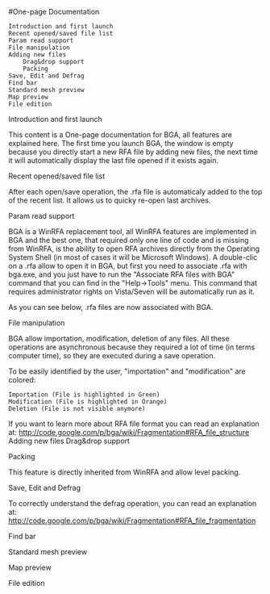 #One-page Documentation

    Introduction and first launch
    Recent opened/saved file list
    Param read support
    File manipulation
    Adding new files
        Drag&drop support
        Packing
    Save, Edit and Defrag
    Find bar
    Standard mesh preview
    Map preview
    File edition

Introduction and first launch

This content is a One-page documentation for BGA, all features are explained here. The first time you launch BGA, the window is empty because you directly start a new RFA file by adding new files, the next time it will automatically display the last file opened if it exists again.

Recent opened/saved file list

After each open/save operation, the .rfa file is automaticaly added to the top of the recent list. It allows us to quicky re-open last archives.

Param read support

BGA is a WinRFA replacement tool, all WinRFA features are implemented in BGA and the best one, that required only one line of code and is missing from WinRFA, is the ability to open RFA archives directly from the Operating System Shell (in most of cases it will be Microsoft Windows). A double-clic on a .rfa allow to open it in BGA, but first you need to associate .rfa with bga.exe, and you just have to run the "Associate RFA files with BGA" command that you can find in the "Help->Tools" menu. This command that requires administrator rights on Vista/Seven will be automatically run as it.

As you can see below, .rfa files are now associated with BGA.

File manipulation

BGA allow importation, modification, deletion of any files. All these operations are asynchronous because they required a lot of time (in terms computer time), so they are executed during a save operation.

To be easily identified by the user, "importation" and "modification" are colored:

    Importation (File is highlighted in Green)
    Modification (File is highlighted in Orange)
    Deletion (File is not visible anymore) 

If you want to learn more about RFA file format you can read an explanation at: http://code.google.com/p/bga/wiki/Fragmentation#RFA_file_structure
Adding new files
Drag&drop support

Packing

This feature is directly inherited from WinRFA and allow level packing.

Save, Edit and Defrag

To correctly understand the defrag operation, you can read an explanation at: http://code.google.com/p/bga/wiki/Fragmentation#RFA_file_fragmentation

Find bar

Standard mesh preview

Map preview

File edition
